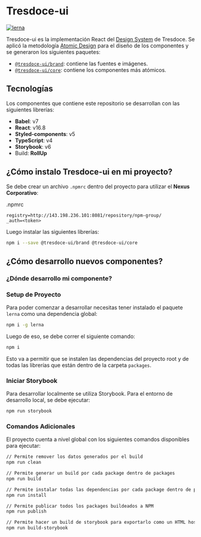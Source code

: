 # Tresdoce-ui 
[![lerna](https://img.shields.io/badge/maintained%20with-lerna-cc00ff.svg)](https://lernajs.io/)

Tresdoce-ui es la implementación React del [Design System](https://uxdesign.cc/everything-you-need-to-know-about-design-systems-54b109851969) de Tresdoce. 
Se aplicó la metodología [Atomic Design](http://atomicdesign.bradfrost.com/chapter-2/) para el diseño de los componentes y se generaron los siguientes paquetes:

- [`@tresdoce-ui/brand`](packages/brand/README.md): contiene las fuentes e imágenes.
- [`@tresdoce-ui/core`](packages/core/README.md): contiene los componentes más atómicos.

## Tecnologías

Los componentes que contiene este repositorio se desarrollan con las siguientes librerías:

- **Babel**: v7
- **React**: v16.8
- **Styled-components**: v5
- **TypeScript**: v4
- **Storybook**: v6
- Build: **RollUp**

## ¿Cómo instalo Tresdoce-ui en mi proyecto?

Se debe crear un archivo `.npmrc` dentro del proyecto para utilizar el **Nexus Corporativo**:

.npmrc

```
registry=http://143.198.236.101:8081/repository/npm-group/
_auth=<token>
```

Luego instalar las siguientes librerías:

```bash
npm i --save @tresdoce-ui/brand @tresdoce-ui/core
```

## ¿Cómo desarrollo nuevos componentes?

### ¿Dónde desarrollo mi componente?



### Setup de Proyecto

Para poder comenzar a desarrollar necesitas tener instalado el paquete `lerna` como una dependencia global:

```bash
npm i -g lerna
```

Luego de eso, se debe correr el siguiente comando:

```bash
npm i
```

Esto va a permitir que se instalen las dependencias del proyecto root y de todas las librerías que están dentro de la carpeta `packages`.

### Iniciar Storybook

Para desarrollar localmente se utiliza Storybook. Para el entorno de desarrollo local, se debe ejecutar:

```bash
npm run storybook
```

### Comandos Adicionales

El proyecto cuenta a nivel global con los siguientes comandos disponibles para ejecutar:

```bash
// Permite remover los datos generados por el build
npm run clean

// Permite generar un build por cada package dentro de packages
npm run build

// Permite instalar todas las dependencias por cada package dentro de packages
npm run install

// Permite publicar todos los packages buildeados a NPM
npm run publish

// Permite hacer un build de storybook para exportarlo como un HTML hosteable
npm run build-storybook
```
